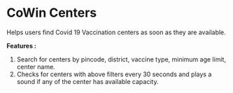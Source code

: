 # CoWin Centers

Helps users find Covid 19 Vaccination centers as soon as they are available.

**Features :**
1. Search for centers by pincode, district, vaccine type, minimum age limit, center name.
2. Checks for centers with above filters every 30 seconds and plays a sound if any of the center has available capacity.

